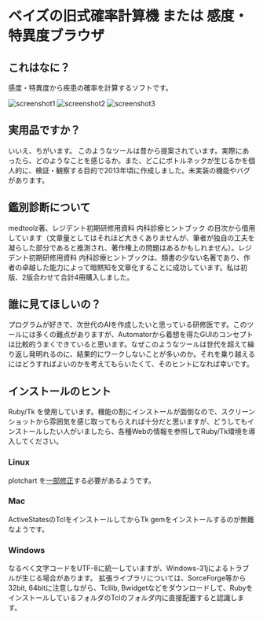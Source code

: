ベイズの旧式確率計算機 または 感度・特異度ブラウザ
===

## これはなに？
感度・特異度から疾患の確率を計算するソフトです。

![screenshot1](http://medfreak.info/wp/wp-content/uploads/2016/08/bayes0.png)
![screenshot2](http://medfreak.info/wp/wp-content/uploads/2016/08/bayes1.png)
![screenshot3](http://medfreak.info/wp/wp-content/uploads/2016/08/diagnosis.png)

## 実用品ですか？
いいえ、ちがいます。
このようなツールは昔から提案されています。実際にあったら、どのようなことを感じるか。また、どこにボトルネックが生じるかを個人的に、検証・観察する目的で2013年頃に作成しました。未実装の機能やバグがあります。

## 鑑別診断について
medtoolz著、レジデント初期研修用資料 内科診療ヒントブック の目次から借用しています（文章量としてはそれほど大きくありませんが、筆者が独自の工夫を凝らした部分であると推測され、著作権上の問題はあるかもしれません）。レジデント初期研修用資料 内科診療ヒントブックは、類書の少ない名著であり、作者の卓越した能力によって暗黙知を文章化することに成功しています。私は初版、2版合わせて合計4冊購入しました。

## 誰に見てほしいの？
プログラムが好きで、次世代のAIを作成したいと思っている研修医です。このツールには多くの難点がありますが、Automatorから着想を得たGUIのコンセプトは比較的うまくできていると思います。なぜこのようなツールは世代を超えて繰り返し発明れるのに、結果的にワークしないことが多いのか。それを乗り越えるにはどうすればよいのかを考えてもらいたくて、そのヒントになれば幸いです。

## インストールのヒント
Ruby/Tk を使用しています。機能の割にインストールが面倒なので、スクリーンショットから雰囲気を感じ取ってもらえれば十分だと思いますが、どうしてもインストールしたい人がいましたら、各種Webの情報を参照してRuby/Tk環境を導入してください。
### Linux
plotchart を[一部修正](http://5zalt.hatenablog.com/entry/2014/11/22/170206)する必要があるようです。
### Mac
ActiveStatesのTclをインストールしてからTk gemをインストールするのが無難なようです。
### Windows
なるべく文字コードをUTF-8に統一していますが、Windows-31jによるトラブルが生じる場合があります。
拡張ライブラリについては、SorceForge等から32bit, 64bitに注意しながら、Tcllib, Bwidgetなどをダウンロードして、RubyをインストールしているフォルダのTclのフォルダ内に直接配置すると認識します。
